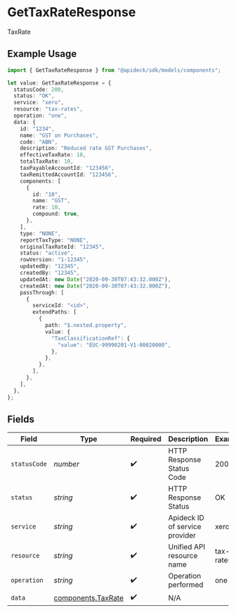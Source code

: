 # GetTaxRateResponse

TaxRate

## Example Usage

```typescript
import { GetTaxRateResponse } from "@apideck/sdk/models/components";

let value: GetTaxRateResponse = {
  statusCode: 200,
  status: "OK",
  service: "xero",
  resource: "tax-rates",
  operation: "one",
  data: {
    id: "1234",
    name: "GST on Purchases",
    code: "ABN",
    description: "Reduced rate GST Purchases",
    effectiveTaxRate: 10,
    totalTaxRate: 10,
    taxPayableAccountId: "123456",
    taxRemittedAccountId: "123456",
    components: [
      {
        id: "10",
        name: "GST",
        rate: 10,
        compound: true,
      },
    ],
    type: "NONE",
    reportTaxType: "NONE",
    originalTaxRateId: "12345",
    status: "active",
    rowVersion: "1-12345",
    updatedBy: "12345",
    createdBy: "12345",
    updatedAt: new Date("2020-09-30T07:43:32.000Z"),
    createdAt: new Date("2020-09-30T07:43:32.000Z"),
    passThrough: [
      {
        serviceId: "<id>",
        extendPaths: [
          {
            path: "$.nested.property",
            value: {
              "TaxClassificationRef": {
                "value": "EUC-99990201-V1-00020000",
              },
            },
          },
        ],
      },
    ],
  },
};
```

## Fields

| Field                                                    | Type                                                     | Required                                                 | Description                                              | Example                                                  |
| -------------------------------------------------------- | -------------------------------------------------------- | -------------------------------------------------------- | -------------------------------------------------------- | -------------------------------------------------------- |
| `statusCode`                                             | *number*                                                 | :heavy_check_mark:                                       | HTTP Response Status Code                                | 200                                                      |
| `status`                                                 | *string*                                                 | :heavy_check_mark:                                       | HTTP Response Status                                     | OK                                                       |
| `service`                                                | *string*                                                 | :heavy_check_mark:                                       | Apideck ID of service provider                           | xero                                                     |
| `resource`                                               | *string*                                                 | :heavy_check_mark:                                       | Unified API resource name                                | tax-rates                                                |
| `operation`                                              | *string*                                                 | :heavy_check_mark:                                       | Operation performed                                      | one                                                      |
| `data`                                                   | [components.TaxRate](../../models/components/taxrate.md) | :heavy_check_mark:                                       | N/A                                                      |                                                          |